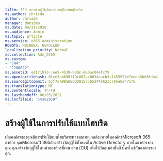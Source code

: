 ```yaml
---
title: 744 การสร้างผู้ใช้เมื่อองค์กรอยู่ในโหมดไฮบริด
ms.author: chrisda
author: chrisda
manager: dansimp
ms.date: 04/21/2020
ms.audience: Admin
ms.topic: article
ms.service: o365-administration
ROBOTS: NOINDEX, NOFOLLOW
localization_priority: Normal
ms.collection: Adm_O365
ms.custom:
- "744"
- "1200022"
ms.assetid: ed17197d-cee9-4539-b3dc-de5ac04efc79
ms.openlocfilehash: 01ce3e4698f19c882ac0034aacb3a1455973e7eeeb3bd38d4c28a0070d739405
ms.sourcegitcommit: b5f7da89a650d2915dc652449623c78be6247175
ms.translationtype: MT
ms.contentlocale: th-TH
ms.lasthandoff: 08/05/2021
ms.locfileid: "54102959"
---
```

# <a name="create-users-in-hybrid-deployments"></a>สร้างผู้ใช้ในการปรับใช้แบบไฮบริด

เมื่อองค์กรของคุณมีการปรับใช้แบบไฮบริดระหว่างสภาพแวดล้อมภายในองค์กรMicrosoft 365 องค์กร คุณMicrosoft 365ต้องสร้างวัตถุผู้ใช้ทั้งหมดใน Active Directory ภายในองค์กรของคุณ คุณสร้างวัตถุผู้ใช้ในหน่วยองค์กรที่เหมาะสม (OU) เพื่อให้วัตถุเหล่านั้นซิงโครไนซ์กับองค์กรของคุณ
